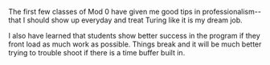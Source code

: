 The first few classes of Mod 0 have given me good tips in professionalism--that I should show up everyday and treat Turing like it is my dream job.

I also have learned that students show better success in the program if they front load as much work as possible. Things break and it will be much better trying to trouble shoot if there is a time buffer built in.
